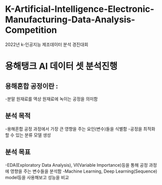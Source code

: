 # K-Artificial-Intelligence-Electronic-Manufacturing-Data-Analysis-Competition
2022년 k-인공지능 제조데이터 분석 경진대회

# 용해탱크 AI 데이터 셋 분석진행

## 용해혼합 공정이란 : 
  -분말 원재료를 액상 원재료에 녹이는 공정을 의미함

## 분석 목적
  -용해혼합 공정 과정에서 가장 큰 영향을 주는 요인(변수)들을 식별함
  -공정을 최적화 할 수 있는 분류 모델 생성

## 분석 목표
  -EDA(Exploratory Data Analysis), VI(Variable Importance)등을 통해 공정 과정에 영향을 주는 변수들을 분석함
  -Machine Learning, Deep Learning(Sequence) model등을 사용해보고 성능을 비교
